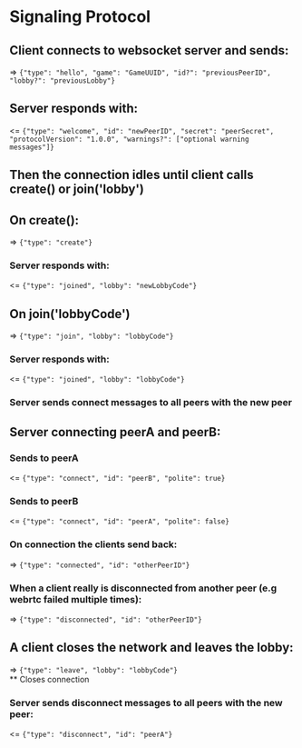 # Signaling Protocol


## Client connects to websocket server and sends:
=> `{"type": "hello", "game": "GameUUID", "id?": "previousPeerID", "lobby?": "previousLobby"}`

## Server responds with:
<= `{"type": "welcome", "id": "newPeerID", "secret": "peerSecret", "protocolVersion": "1.0.0", "warnings?": ["optional warning messages"]}`

## Then the connection idles until client calls create() or join('lobby')

## On create():
=> `{"type": "create"}`
  ### Server responds with:
  <= `{"type": "joined", "lobby": "newLobbyCode"}`

## On join('lobbyCode')
=> `{"type": "join", "lobby": "lobbyCode"}`
  ### Server responds with:
  <= `{"type": "joined", "lobby": "lobbyCode"}`
  ### Server sends connect messages to all peers with the new peer


## Server connecting peerA and peerB:
  ### Sends to peerA
  <= `{"type": "connect", "id": "peerB", "polite": true}`
  ### Sends to peerB
  <= `{"type": "connect", "id": "peerA", "polite": false}`

  ### On connection the clients send back:
  => `{"type": "connected", "id": "otherPeerID"}`

  ### When a client really is disconnected from another peer (e.g webrtc failed multiple times):
  => `{"type": "disconnected", "id": "otherPeerID"}`


## A client closes the network and leaves the lobby:
=> `{"type": "leave", "lobby": "lobbyCode"}`  
** Closes connection

  ### Server sends disconnect messages to all peers with the new peer:
  <= `{"type": "disconnect", "id": "peerA"}`
